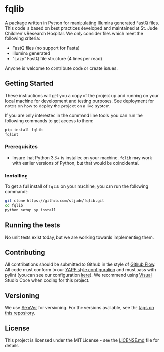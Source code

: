 # fqlib

A package written in Python for manipulating Illumina generated FastQ files. This code
is based on best practices developed and maintained at St. Jude Children's Research
Hospital. We only consider files which meet the following criteria:

* FastQ files (no support for Fasta)
* Illumina generated
* "Lazy" FastQ file structure (4 lines per read)

Anyone is welcome to contribute code or create issues.

## Getting Started

These instructions will get you a copy of the project up and running on your local machine for development and testing purposes. See deployment for notes on how to deploy the project on a live system.

If you are only interested in the command line tools, you can run the following
commands to get access to them:

```bash
pip install fqlib
fqlint
```

### Prerequisites

* Insure that Python 3.6+ is installed on your machine. `fqlib` may work with earlier versions of Python, but that would be coincidental.

### Installing

To get a full install of `fqlib` on your machine, you can run the following commands:

```bash
git clone https://github.com/stjude/fqlib.git
cd fqlib
python setup.py install
```

## Running the tests

No unit tests exist today, but we are working towards implementing them.

## Contributing

All contributions should be submitted to Github in the style of [Github Flow](https://guides.github.com/introduction/flow/index.html). All code must conform to
our [YAPF style configuration](.style.yapf) and must pass with pylint (you can see
our configuration [here](.pylintrc)). We recommend using [Visual Studio Code](https://code.visualstudio.com/) when coding for this project.

## Versioning

We use [SemVer](http://semver.org/) for versioning. For the versions available, see the [tags on this repository](https://github.com/stjude/fqlib/tags).

## License

This project is licensed under the MIT License - see the [LICENSE.md](LICENSE.md) file for details
